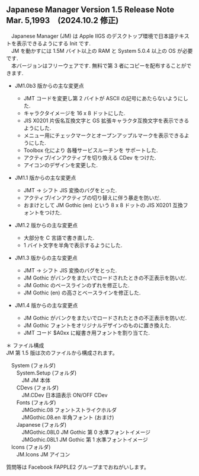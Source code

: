 ## Japanese Manager Version 1.5 Release Note  Mar. 5,1993　(2024.10.2 修正)
　Japanese Manager (JM) は Apple IIGS のデスクトップ環境で日本語テキストを表示できるようにする Init です.  
　JM を動かすには 1.5M バイト以上の RAM と System 5.0.4 以上の OS が必要です.  
　本バージョンはフリーウェアです.  無料で第 3 者にコピーを配布することができます.

* JM1.0b3 版からの主な変更点  
  * JMT コードを変更し第 2 バイトが ASCII の記号にあたらないようにした.  
  * キャラクタイメージを 16 x 8 ドットにした.  
  * JIS X0201 片仮名互換文字と GS 拡張キャラクタ互換文字を表示できるようにした.  
  * メニュー用にチェックマークとオープンアップルマークを表示できるようにした.  
  * Toolbox 化により 各種サービスルーチンを サポートした.  
  * アクティブ/インアクティブを切り換える CDev をつけた.  
  * アイコンのデザインを変更した.  
  
* JM1.1 版からの主な変更点
  * JMT -> シフト JIS 変換のバグをとった.  
  * アクティブ/インアクティブの切り替えに伴う暴走を防いだ.  
  * おまけとして JM Gothic (en) という 8 x 8 ドットの JIS X0201 互換フォントをつけた.  
  
* JM1.2 版からの主な変更点
  * 大部分を C 言語で書き直した.  
  * 1 バイト文字を半角で表示するようにした.  
  
* JM1.3 版からの主な変更点  
  * JMT -> シフト JIS 変換のバグをとった.  
  * JM Gothic がバンクをまたいでロードされたときの不正表示を防いだ.  
  * JM Gothic のベースラインのずれを修正した.  
  * JM Gothic (en) の高さとベースラインを修正した.  
  
* JM1.4 版からの主な変更点  
  * JM Gothic がバンクをまたいでロードされたときの不正表示を防いだ.  
  * JM Gothic フォントをオリジナルデザインのものに置き換えた.  
  * JMT コード $A0xx に縦書き用フォントを割り当てた.  
  
＊ ファイル構成  
  JM 第 1.5 版は次のファイルから構成されます。  
  
　System (フォルダ)  
　　System.Setup (フォルダ)  
　　　JM                   JM 本体  
　　CDevs (フォルダ)  
　　　JM.CDev              日本語表示 ON/OFF CDev  
　　Fonts (フォルダ)  
　　　JMGothic.08          フォントストライクホルダ  
　　　JMGothic.08.en       半角フォント (おまけ)  
　　Japanese (フォルダ)  
　　　JMGothic.08L0        JM Gothic 第 0 水準フォントイメージ  
　　　JMGothic.08L1        JM Gothic 第 1 水準フォントイメージ  
　Icons (フォルダ)  
　　JM.Icons             JM アイコン  

  質問等は Facebook FAPPLE2 グループまでおねがいします。
